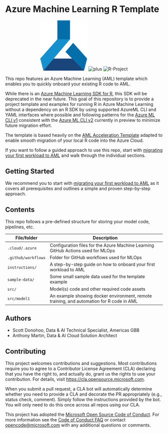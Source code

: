 # Azure Machine Learning R Template

<!-- 
Guidelines on README format: https://review.docs.microsoft.com/help/onboard/admin/samples/concepts/readme-template?branch=master

Guidance on onboarding samples to docs.microsoft.com/samples: https://review.docs.microsoft.com/help/onboard/admin/samples/process/onboarding?branch=master

Taxonomies for products and languages: https://review.docs.microsoft.com/new-hope/information-architecture/metadata/taxonomies?branch=master
-->

<p align="center">
  <img src="doc/media/aml_logo.png" width="150px" />
  <img src="https://i.ya-webdesign.com/images/a-plus-png-2.png" alt="plus" height="75"/>
  <img src="https://www.r-project.org/logo/Rlogo.png" alt="R-Project" width="180px"/>
</p>

This repo features an Azure Machine Learning (AML)  template which enables you to quickly onboard your existing R code to AML.

While there is an [Azure Machine Learning SDK for R](https://azure.github.io/azureml-sdk-for-r/), this SDK will be deprecated in the near future. This goal of this repository is to provide a project template and examples for running R in Azure Machine Learning without a dependency on an R SDK by using supported AzureML CLI and YAML interfaces where possible and following patterns for the [Azure ML CLI v1](https://docs.microsoft.com/en-us/azure/machine-learning/reference-azure-machine-learning-cli) consistent with the [Azure ML CLI v2](https://docs.microsoft.com/en-us/cli/azure/ml?view=azure-cli-latest) currently in preview to minimize future migration effort.

The template is based heavily on the [AML Acceleration Template](https://github.com/microsoft/aml-acceleration-template) adapted to enable smooth migration of your local R code into the Azure Cloud. 

If you want to follow a guided approach to use this repo, start with [migrating your first workload to AML](instructions/README.md) and walk through the individual sections.

## Getting Started

We recommend you to start with [migrating your first workload to AML](instructions/README.md) as it covers all prerequisites and outlines a simple and proven step-by-step approach.

## Contents

This repo follows a pre-defined structure for storing your model code, pipelines, etc.

| File/folder       | Description                                |
|-------------------|--------------------------------------------|
| `.cloud/.azure` | Configuration files for the Azure Machine Learning GitHub Actions used for MLOps |
| `.github/workflows`| Folder for GitHub workflows used for MLOps |
| `instructions/`| A step-by-step guide on how to onboard your first workload to AML |
| `sample-data/` | Some small sample data used for the template example |
| `src/` | Model(s) code and other required code assets |
| `src/model1` | An example showing docker environment, remote training, and automation for R code in AML |


## Authors

* Scott Donohoo, Data & AI Technical Specialist, Americas GBB
* Anthony Martin, Data & AI Cloud Solution Architect

## Contributing

This project welcomes contributions and suggestions.  Most contributions require you to agree to a
Contributor License Agreement (CLA) declaring that you have the right to, and actually do, grant us
the rights to use your contribution. For details, visit https://cla.opensource.microsoft.com.

When you submit a pull request, a CLA bot will automatically determine whether you need to provide
a CLA and decorate the PR appropriately (e.g., status check, comment). Simply follow the instructions
provided by the bot. You will only need to do this once across all repos using our CLA.

This project has adopted the [Microsoft Open Source Code of Conduct](https://opensource.microsoft.com/codeofconduct/).
For more information see the [Code of Conduct FAQ](https://opensource.microsoft.com/codeofconduct/faq/) or
contact [opencode@microsoft.com](mailto:opencode@microsoft.com) with any additional questions or comments.
